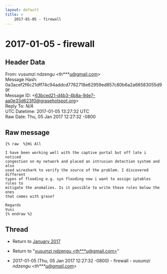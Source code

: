 ```yaml
---
layout: default
title: >
    2017-01-05 - firewall
---
```


# 2017-01-05 - firewall

## Header Data

From: vusumzi ndzengu \<th***u@gmail.com\><br>
Message Hash: 0a3acef2f6c21dff74c94addcd7762718e62959ed857c80b6a2a66583055d99f<br>
Message ID: \<63bced21-d4b3-4b8a-9de7-aa0e33d623f0@grasehotspot.org\><br>
Reply To: _N/A_<br>
UTC Datetime: 2017-01-05 13:27:32 UTC<br>
Raw Date: Thu, 05 Jan 2017 12:27:32 -0800<br>

## Raw message

```
{% raw  %}Hi All

I have been working well with the captive portal but off late i noticed 
congestion on my network and placed an intrusion detection system and also 
used wireshark to verify the source of the problem. I discovered different 
types of flooding e.g. syn flooding now i want to assign iptables rules to 
mitigate the anomalies. Is it possible to write those rules below the ones 
that comes with grase?

Regards 
Vusi 
{% endraw %}
```

## Thread

+ Return to [January 2017](/archive/2017/01)

+ Return to "[vusumzi ndzengu <th***u<span>@</span>gmail.com>](/authors/th___u_at_gmail_com)"

+ 2017-01-05 (Thu, 05 Jan 2017 12:27:32 -0800) - firewall - _vusumzi ndzengu \<th***u@gmail.com\>_

